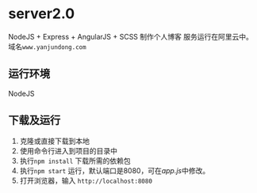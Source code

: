 # server2.0
NodeJS + Express + AngularJS + SCSS 制作个人博客
服务运行在阿里云中。
域名`www.yanjundong.com`

## 运行环境

NodeJS

## 下载及运行

1. 克隆或直接下载到本地
2. 使用命令行进入到项目的目录中
3. 执行`npm install` 下载所需的依赖包
4. 执行`npm start` 运行，默认端口是8080，可在*app.js*中修改。
5. 打开浏览器，输入 `http://localhost:8080`